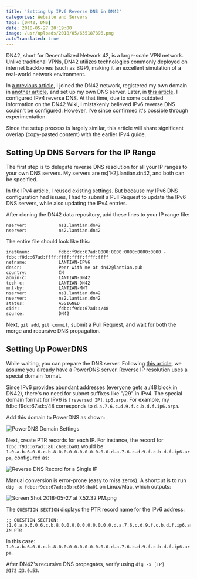 ```yaml
---
title: 'Setting Up IPv6 Reverse DNS in DN42'
categories: Website and Servers
tags: [DN42, DNS]
date: 2018-05-27 20:19:00
image: /usr/uploads/2018/05/635187896.png
autoTranslated: true
---
```



DN42, short for Decentralized Network 42, is a large-scale VPN network. Unlike traditional VPNs, DN42 utilizes technologies commonly deployed on internet backbones (such as BGP), making it an excellent simulation of a real-world network environment.

In [a previous article][1], I joined the DN42 network, registered my own domain in [another article][2], and set up my own DNS server. Later, in [this article][3], I configured IPv4 reverse DNS. At that time, due to some outdated information on the DN42 Wiki, I mistakenly believed IPv6 reverse DNS couldn't be configured. However, I've since confirmed it's possible through experimentation.

Since the setup process is largely similar, this article will share significant overlap (copy-pasted content) with the earlier IPv4 guide.

## Setting Up DNS Servers for the IP Range

The first step is to delegate reverse DNS resolution for all your IP ranges to your own DNS servers. My servers are ns[1-2].lantian.dn42, and both can be specified.

In the IPv4 article, I reused existing settings. But because my IPv6 DNS configuration had issues, I had to submit a Pull Request to update the IPv6 DNS servers, while also updating the IPv4 entries.

After cloning the DN42 data repository, add these lines to your IP range file:

    nserver:            ns1.lantian.dn42
    nserver:            ns2.lantian.dn42

The entire file should look like this:

    inet6num:           fdbc:f9dc:67ad:0000:0000:0000:0000:0000 - fdbc:f9dc:67ad:ffff:ffff:ffff:ffff:ffff
    netname:            LANTIAN-IPV6
    descr:              Peer with me at dn42@lantian.pub
    country:            CN
    admin-c:            LANTIAN-DN42
    tech-c:             LANTIAN-DN42
    mnt-by:             LANTIAN-MNT
    nserver:            ns1.lantian.dn42
    nserver:            ns2.lantian.dn42
    status:             ASSIGNED
    cidr:               fdbc:f9dc:67ad::/48
    source:             DN42

Next, `git add`, `git commit`, submit a Pull Request, and wait for both the merge and recursive DNS propagation.

## Setting Up PowerDNS

While waiting, you can prepare the DNS server. Following [this article][4], we assume you already have a PowerDNS server. Reverse IP resolution uses a special domain format.

Since IPv6 provides abundant addresses (everyone gets a /48 block in DN42), there's no need for subnet suffixes like "/29" in IPv4. The special domain format for IPv6 is `[reversed IP].ip6.arpa`. For example, my fdbc:f9dc:67ad::/48 corresponds to `d.a.7.6.c.d.9.f.c.b.d.f.ip6.arpa`.

Add this domain to PowerDNS as shown:

![PowerDNS Domain Settings][5]

Next, create PTR records for each IP. For instance, the record for `fdbc:f9dc:67ad::8b:c606:ba01` would be `1.0.a.b.6.0.6.c.b.8.0.0.0.0.0.0.0.0.0.0.d.a.7.6.c.d.9.f.c.b.d.f.ip6.arpa`, configured as:

![Reverse DNS Record for a Single IP][6]

Manual conversion is error-prone (easy to miss zeros). A shortcut is to run `dig -x fdbc:f9dc:67ad::8b:c606:ba01` on Linux/Mac, which outputs:

![Screen Shot 2018-05-27 at 7.52.32 PM.png][7]

The `QUESTION SECTION` displays the PTR record name for the IPv6 address:

    ;; QUESTION SECTION:
    ;1.0.a.b.6.0.6.c.b.8.0.0.0.0.0.0.0.0.0.0.d.a.7.6.c.d.9.f.c.b.d.f.ip6.arpa. IN PTR

In this case: `1.0.a.b.6.0.6.c.b.8.0.0.0.0.0.0.0.0.0.0.d.a.7.6.c.d.9.f.c.b.d.f.ip6.arpa`.

After DN42's recursive DNS propagates, verify using `dig -x [IP] @172.23.0.53`.

[1]: /en/article/modify-website/join-dn42-experimental-network.lantian
[2]: /en/article/modify-website/register-own-domain-in-dn42.lantian
[3]: /en/article/modify-website/dn42-ip-reverse-record.lantian
[4]: /en/article/modify-website/register-own-domain-in-dn42.lantian
[5]: /usr/uploads/2018/05/635187896.png
[6]: /usr/uploads/2018/05/3021831817.png
[7]: /usr/uploads/2018/05/2820033637.png
```
